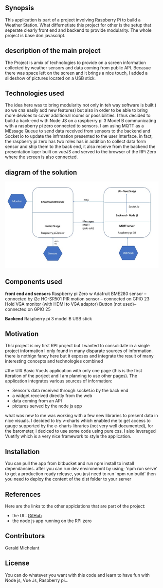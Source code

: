 ## Synopsis

This application is part of a project involving Raspberry Pi to build a Weather Station. What differnetiate this project for other is the setup that seperate clearly front end and backend to provide modularity. The whole project is base don javascript.

## description of the main project
The Project is amix of technologies to provide on a screen information collected by weather sensors and data coming from public API. Becasue there was space left on the screen and it brings a nice touch, I added a slideshow of pictures located on a USB stick.

## Technologies used
The idea here was to bring modularity not only in teh way software is built ( so we cna easily add new features) but also in order to be able to bring more devices to cover additional rooms or possibilities. I thus decided to build a back-end with Node JS on a raspberry pi 3 Model B communicating with a raspberry pi zero connected to sensors. I am using MQTT as a MEssage Queue to send data received from sensors to the backend and Socket io to update the infrmation presented to the user Interface. in fact, the raspberry pi zero has two roles has in addition to collect data form sensor and ship them to the back end, it also receive from the backend the presentation layer built on vueJS and served to the browser of the RPi Zero where the screen is also connected.

## diagram of the solution
![diagram](/diagram-weather.jpg)

## Components used

**front end and sensors**
Raspberry pi Zero w
Adafruit BME280 sensor – connected by i2c 
HC-SR501 PIR motion sensor – connected on GPIO 23
Hold VGA monitor (with HDMI to VGA adaptor)
Button (not used)– connected on GPIO 25 

**Backend**
Raspberry pi 3 model B
USB stick


## Motivation

Thsi project is my first RPI project but I wanted to consolidate in a single project information I only found in many disparate sources of information. there is nothign fancy here but it exposes and integrate the result of many interesting concepts and technologies combined

#the UI#
 Basic VueJs application with only one page (this is the first iteration of the porject and I am planning to use other pages). The application integrates various sources of information:
 * Sensor's data received through socket.io by the back end
 * a widget received directly from the web
 * data coming from an API
 * pictures served by the node js app

 what was new to me was working with a few new libraries to present data in nice visuals. I decided to try v-charts which enabled me to get access to gauge supported by the e-charts libraries (not very well documented), for the barometer, i deciced to use some code using pure css. 
I also leveraged Vuetify which is a very nice framework to style the application.



## Installation

You can pull the app from bitbucket and run npm install to install dependancies. 
after you can run dev environemnt by using; 'npm run serve'
to get a production ready release, you just need to run 'npm run build'
then you need to deploy the content of the dist folder to your server


## References

Here are the links to the other applciations that are part of the project:
* the UI : [GitHub](http://github.com)
* the node js app running on the RPI zero


## Contributors

Gerald Michelant

## License
You can do whatever you want with this code and learn to have fun with Node js, Vue Js, Raspberry pi...